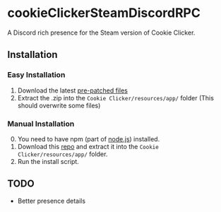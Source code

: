 # cookieClickerSteamDiscordRPC 
A Discord rich presence for the Steam version of Cookie Clicker.

## Installation
### Easy Installation
1. Download the latest [pre-patched files](https://github.com/Kesefon/cookieClickerSteamDiscordRPC/releases/latest)
2. Extract the .zip into the `Cookie Clicker/resources/app/` folder (This should overwrite some files)
### Manual Installation
0. You need to have npm (part of [node.js](https://nodejs.org/)) installed.
1. Download this [repo](https://github.com/Kesefon/cookieClickerSteamDiscordRPC/archive/refs/heads/main.zip) and extract it into the `Cookie Clicker/resources/app/` folder.
2. Run the install script.

## TODO
- Better presence details
